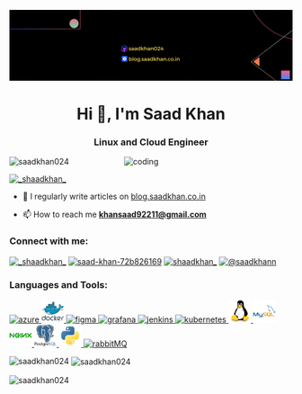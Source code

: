 ![logo](https://github.com/saadkhan024/saadkhan024/blob/main/Image_link.gif)
<h1 align="center">Hi 👋, I'm Saad Khan</h1>
<h3 align="center">Linux and Cloud Engineer</h3>

<img align="right" alt="coding" width="300" src="https://images.pling.com/img/00/00/55/86/05/1423769/b61c596c0cce9eeb430089d6651c500b2a6c9657807a9644eef6abec8b01045c6d03.gif">	

<p align="left"> <img src="https://komarev.com/ghpvc/?username=saadkhan024&label=Profile%20views&color=0e75b6&style=flat" alt="saadkhan024" /> </p>

<p align="left"> <a href="https://twitter.com/_shaadkhan_" target="blank"><img src="https://img.shields.io/twitter/follow/_shaadkhan_?logo=twitter&style=for-the-badge" alt="_shaadkhan_" /></a> </p>

- 📝 I regularly write articles on [blog.saadkhan.co.in](blog.saadkhan.co.in)

- 📫 How to reach me **khansaad92211@gmail.com**

<h3 align="left">Connect with me:</h3>
<p align="left">
<a href="https://twitter.com/_shaadkhan_" target="blank"><img align="center" src="https://raw.githubusercontent.com/rahuldkjain/github-profile-readme-generator/master/src/images/icons/Social/twitter.svg" alt="_shaadkhan_" height="30" width="40" /></a>
<a href="https://linkedin.com/in/saad-khan-72b826169" target="blank"><img align="center" src="https://raw.githubusercontent.com/rahuldkjain/github-profile-readme-generator/master/src/images/icons/Social/linked-in-alt.svg" alt="saad-khan-72b826169" height="30" width="40" /></a>
<a href="https://instagram.com/shaadkhan_" target="blank"><img align="center" src="https://raw.githubusercontent.com/rahuldkjain/github-profile-readme-generator/master/src/images/icons/Social/instagram.svg" alt="shaadkhan_" height="30" width="40" /></a>
<a href="https://hashnode.com/@saadkhann" target="blank"><img align="center" src="https://raw.githubusercontent.com/rahuldkjain/github-profile-readme-generator/master/src/images/icons/Social/hashnode.svg" alt="@saadkhann" height="30" width="40" /></a>
</p>

<h3 align="left">Languages and Tools:</h3>
<p align="left"> <a href="https://azure.microsoft.com/en-in/" target="_blank" rel="noreferrer"> <img src="https://www.vectorlogo.zone/logos/microsoft_azure/microsoft_azure-icon.svg" alt="azure" width="40" height="40"/> </a> <a href="https://www.docker.com/" target="_blank" rel="noreferrer"> <img src="https://raw.githubusercontent.com/devicons/devicon/master/icons/docker/docker-original-wordmark.svg" alt="docker" width="40" height="40"/> </a> <a href="https://www.figma.com/" target="_blank" rel="noreferrer"> <img src="https://www.vectorlogo.zone/logos/figma/figma-icon.svg" alt="figma" width="40" height="40"/> </a> <a href="https://grafana.com" target="_blank" rel="noreferrer"> <img src="https://www.vectorlogo.zone/logos/grafana/grafana-icon.svg" alt="grafana" width="40" height="40"/> </a> <a href="https://www.jenkins.io" target="_blank" rel="noreferrer"> <img src="https://www.vectorlogo.zone/logos/jenkins/jenkins-icon.svg" alt="jenkins" width="40" height="40"/> </a> <a href="https://kubernetes.io" target="_blank" rel="noreferrer"> <img src="https://www.vectorlogo.zone/logos/kubernetes/kubernetes-icon.svg" alt="kubernetes" width="40" height="40"/> </a> <a href="https://www.linux.org/" target="_blank" rel="noreferrer"> <img src="https://raw.githubusercontent.com/devicons/devicon/master/icons/linux/linux-original.svg" alt="linux" width="40" height="40"/> </a> <a href="https://www.mysql.com/" target="_blank" rel="noreferrer"> <img src="https://raw.githubusercontent.com/devicons/devicon/master/icons/mysql/mysql-original-wordmark.svg" alt="mysql" width="40" height="40"/> </a> <a href="https://www.nginx.com" target="_blank" rel="noreferrer"> <img src="https://raw.githubusercontent.com/devicons/devicon/master/icons/nginx/nginx-original.svg" alt="nginx" width="40" height="40"/> </a> <a href="https://www.postgresql.org" target="_blank" rel="noreferrer"> <img src="https://raw.githubusercontent.com/devicons/devicon/master/icons/postgresql/postgresql-original-wordmark.svg" alt="postgresql" width="40" height="40"/> </a> <a href="https://www.python.org" target="_blank" rel="noreferrer"> <img src="https://raw.githubusercontent.com/devicons/devicon/master/icons/python/python-original.svg" alt="python" width="40" height="40"/> </a> <a href="https://www.rabbitmq.com" target="_blank" rel="noreferrer"> <img src="https://www.vectorlogo.zone/logos/rabbitmq/rabbitmq-icon.svg" alt="rabbitMQ" width="40" height="40"/> </a> </p>

<p><img align="left" src="https://github-readme-stats.vercel.app/api/top-langs?username=saadkhan024&show_icons=true&locale=en&layout=compact" alt="saadkhan024" /></p>

<p>&nbsp;<img align="center" src="https://github-readme-stats.vercel.app/api?username=saadkhan024&show_icons=true&locale=en" alt="saadkhan024" /></p>

<p><img align="center" src="https://github-readme-streak-stats.herokuapp.com/?user=saadkhan024&" alt="saadkhan024" /></p>
